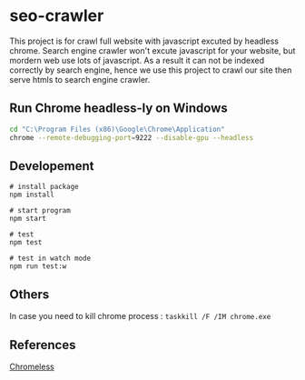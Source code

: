 # seo-crawler

This project is for crawl full website with javascript excuted by headless chrome.
Search engine crawler won't excute javascript for your website, but mordern web use lots of javascript. As a result it can not be indexed correctly by search engine, hence we use this project to crawl our site then serve htmls to search engine crawler.

## Run Chrome headless-ly on Windows

```bash
cd "C:\Program Files (x86)\Google\Chrome\Application"
chrome --remote-debugging-port=9222 --disable-gpu --headless
```

## Developement

```
# install package
npm install

# start program
npm start

# test
npm test

# test in watch mode
npm run test:w

```

## Others

In case you need to kill chrome process : `taskkill /F /IM chrome.exe`

## References

[Chromeless](https://github.com/graphcool/chromeless)